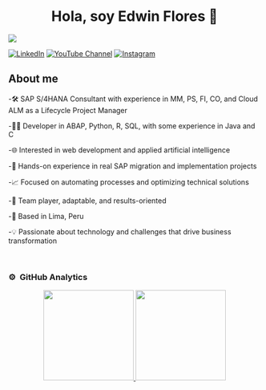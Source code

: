 <div align="center">
<h1 align="center">Hola, soy Edwin Flores 👋</h1>
</div>
<img src="https://i.imgur.com/KWcIxJS.png">

[![LinkedIn](https://img.shields.io/badge/LinkedIn-0077B5?style=social&logo=linkedin)](https://www.linkedin.com/in/edwinflores19/)
[![YouTube Channel](https://img.shields.io/badge/YouTube-FF0000?style=social&logo=youtube)](https://www.youtube.com/@edwinfloressanchez3818)
[![Instagram](https://img.shields.io/badge/Instagram-E4405F?style=social&logo=instagram)](https://www.instagram.com/edwinflores_19/)

## About me

-🛠 SAP S/4HANA Consultant with experience in MM, PS, FI, CO, and Cloud ALM as a Lifecycle Project Manager

-👨‍💻 Developer in ABAP, Python, R, SQL, with some experience in Java and C

-🌐 Interested in web development and applied artificial intelligence

-🚀 Hands-on experience in real SAP migration and implementation projects

-📈 Focused on automating processes and optimizing technical solutions

-🤝 Team player, adaptable, and results-oriented

-📍 Based in Lima, Peru

-💡 Passionate about technology and challenges that drive business transformation


<br>

### ⚙️  GitHub Analytics

<p align="center">
<a href="https://github.com/EdwinFlores19">
  <img height="180em" src="https://github-readme-stats-eight-theta.vercel.app/api?username=EdwinFlores19&show_icons=true&theme=algolia&include_all_commits=true&count_private=true"/>
  <img height="180em" src="https://github-readme-stats-eight-theta.vercel.app/api/top-langs/?username=EdwinFlores19&layout=compact&langs_count=8&theme=algolia"/>
</a>
</p>
